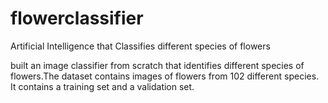 # flowerclassifier
Artificial Intelligence that Classifies different species of flowers

built an image classifier from scratch that identifies different species of flowers.The dataset contains images of flowers from 102 different species. It contains a training set and a validation set.
